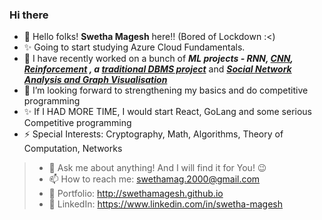 ### Hi there 

<!--
**SwethaMagesh/SwethaMagesh** is a ✨ _special_ ✨ repository because its `README.md` (this file) appears on your GitHub profile.

Here are some ideas to get you started:


😄 Pronouns: ...
- 👯 I’m looking to collaborate on ...
-->
<!--
- (Kind of relearning what ought to have been mastered) 
- 🤔 I’m looking forward to 
-->
- 👋 Hello folks! **Swetha Magesh** here!! (Bored of Lockdown :<)
- ✨ Going to start studying Azure Cloud Fundamentals.
- 🔭 I have recently worked on a bunch of  ***ML projects - RNN, [CNN](https://github.com/SwethaMagesh/Weed_classification_ML), [Reinforcement](https://github.com/SwethaMagesh/Dots_And_Boxes_RL) , a [traditional DBMS project](https://github.com/SwethaMagesh/illumine)*** and [***Social Network Analysis and Graph Visualisation***](https://github.com/SwethaMagesh/Visualize-Twitter-Hashtags) 
- 🤔 I’m looking forward to strengthening my basics and do competitive programming
- ✨ If I HAD MORE TIME, I would start React, GoLang and some serious Competitive programming
- ⚡ Special Interests: Cryptography, Math, Algorithms, Theory of Computation, Networks
>- 💬 Ask me about anything! And I will find it for You! 😉
>- 📫 How to reach me: swethamag.2000@gmail.com
>- 🔗 Portfolio: http://swethamagesh.github.io 
>- 👩 LinkedIn: https://www.linkedin.com/in/swetha-magesh

